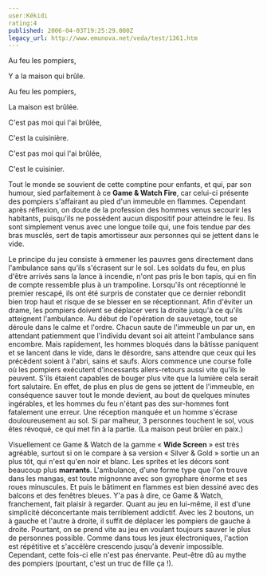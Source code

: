 ```yaml
---
user:Kékidi
rating:4
published: 2006-04-03T19:25:29.000Z
legacy_url: http://www.emunova.net/veda/test/1361.htm
---
```

Au feu les pompiers,  

Y a la maison qui brûle.  

Au feu les pompiers,  

La maison est brûlée.  

C'est pas moi qui l'ai brûlée,  

C'est la cuisinière.  

C'est pas moi qui l'ai brûlée,  

C'est le cuisinier.  

  

Tout le monde se souvient de cette comptine pour enfants, et qui, par son humour, sied parfaitement à ce **Game & Watch Fire**, car celui-ci présente des pompiers s'affairant au pied d'un immeuble en flammes. Cependant après réflexion, on doute de la profession des hommes venus secourir les habitants, puisqu'ils ne possèdent aucun dispositif pour atteindre le feu. Ils sont simplement venus avec une longue toile qui, une fois tendue par des bras musclés, sert de tapis amortisseur aux personnes qui se jettent dans le vide.  

  

Le principe du jeu consiste à emmener les pauvres gens directement dans l'ambulance sans qu'ils s'écrasent sur le sol. Les soldats du feu, en plus d'être arrivés sans la lance à incendie, n'ont pas pris le bon tapis, qui en fin de compte ressemble plus à un trampoline. Lorsqu'ils ont réceptionné le premier rescapé, ils ont été surpris de constater que ce dernier rebondit bien trop haut et risque de se blesser en se réceptionnant. Afin d'éviter un drame, les pompiers doivent se déplacer vers la droite jusqu'à ce qu'ils atteignent l'ambulance. Au début de l'opération de sauvetage, tout se déroule dans le calme et l'ordre. Chacun saute de l'immeuble un par un, en attendant patiemment que l'individu devant soi ait atteint l'ambulance sans encombre. Mais rapidement, les hommes bloqués dans la bâtisse paniquent et se lancent dans le vide, dans le désordre, sans attendre que ceux qui les précèdent soient à l'abri, sains et saufs. Alors commence une course folle où les pompiers exécutent d'incessants allers-retours aussi vite qu'ils le peuvent. S'ils étaient capables de bouger plus vite que la lumière cela serait fort salutaire. En effet, de plus en plus de gens se jettent de l'immeuble, en conséquence sauver tout le monde devient, au bout de quelques minutes ingérables, et les hommes du feu n'étant pas des sur-hommes font fatalement une erreur. Une réception manquée et un homme s'écrase douloureusement au sol. Si par malheur, 3 personnes touchent le sol, vous êtes révoqué, ce qui met fin à la partie. (La maison peut brûler en paix.)  

  

Visuellement ce Game & Watch de la gamme « **Wide Screen** » est très agréable, surtout si on le compare à sa version « Silver & Gold » sortie un an plus tôt, qui n'est qu'en noir et blanc. Les sprites et les décors sont beaucoup plus **marrants**. L'ambulance, d'une forme type que l'on trouve dans les mangas, est toute mignonne avec son gyrophare énorme et ses roues minuscules. Et puis le bâtiment en flammes est bien dessiné avec des balcons et des fenêtres bleues. Y'a pas à dire, ce Game & Watch, franchement, fait plaisir à regarder. Quant au jeu en lui-même, il est d'une simplicité déconcertante mais terriblement addictif. Avec les 2 boutons, un à gauche et l'autre à droite, il suffit de déplacer les pompiers de gauche à droite. Pourtant, on se prend vite au jeu en voulant toujours sauver le plus de personnes possible. Comme dans tous les jeux électroniques, l'action est répétitive et s'accélère crescendo jusqu'à devenir impossible. Cependant, cette fois-ci elle n'est pas énervante. Peut-être dû au mythe des pompiers (pourtant, c'est un truc de fille ça !).